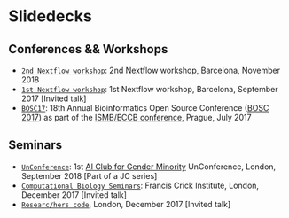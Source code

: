 # Slidedecks 

## Conferences && Workshops

*  [`2nd Nextflow workshop`](./NextflowWorkshop18): 2nd Nextflow workshop, Barcelona, November 2018
*  [`1st Nextflow workshop`](./NextflowWorkshop17): 1st Nextflow workshop, Barcelona, September 2017 [Invited talk]
*  [`BOSC17`](./BOSC17): 18th Annual Bioinformatics Open Source Conference ([BOSC 2017](https://www.open-bio.org/wiki/BOSC_2017)) as part of the [ISMB/ECCB conference](https://www.iscb.org/ismbeccb2017), Prague, July 2017

## Seminars

*  [`UnConference`](./unConference2018/): 1st [AI Club for Gender Minority](https://www.meetup.com/ai-club/) UnConference, London, September 2018 [Part of a JC series]
*  [`Computational Biology Seminars`](./Crick17): Francis Crick Institute, London, December 2017 [Invited talk]
*  [`Researc/hers code`](./Crick17), London, December 2017 [Invited talk]


